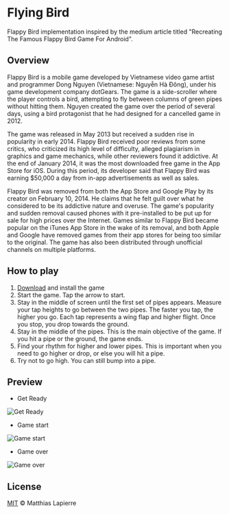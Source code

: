 # Flying Bird

Flappy Bird implementation inspired by the medium article titled "Recreating The Famous Flappy Bird Game For Android".

## Overview

Flappy Bird is a mobile game developed by Vietnamese video game artist and programmer Dong Nguyen (Vietnamese: Nguyễn Hà Đông), under his game development company dotGears. The game is a side-scroller where the player controls a bird, attempting to fly between columns of green pipes without hitting them. Nguyen created the game over the period of several days, using a bird protagonist that he had designed for a cancelled game in 2012.

The game was released in May 2013 but received a sudden rise in popularity in early 2014. Flappy Bird received poor reviews from some critics, who criticized its high level of difficulty, alleged plagiarism in graphics and game mechanics, while other reviewers found it addictive. At the end of January 2014, it was the most downloaded free game in the App Store for iOS. During this period, its developer said that Flappy Bird was earning $50,000 a day from in-app advertisements as well as sales.

Flappy Bird was removed from both the App Store and Google Play by its creator on February 10, 2014. He claims that he felt guilt over what he considered to be its addictive nature and overuse. The game's popularity and sudden removal caused phones with it pre-installed to be put up for sale for high prices over the Internet. Games similar to Flappy Bird became popular on the iTunes App Store in the wake of its removal, and both Apple and Google have removed games from their app stores for being too similar to the original. The game has also been distributed through unofficial channels on multiple platforms.

## How to play
1. [Download](https://github.com/MatthiasLapierre/FlyingBird/blob/master/resources/apk/flyingbird.apk) and install the game
2. Start the game. Tap the arrow to start.
3. Stay in the middle of screen until the first set of pipes appears. Measure your tap heights to go between the two pipes. The faster you tap, the higher you go. Each tap represents a wing flap and higher flight. Once you stop, you drop towards the ground.
4. Stay in the middle of the pipes. This is the main objective of the game. If you hit a pipe or the ground, the game ends.
5. Find your rhythm for higher and lower pipes. This is important when you need to go higher or drop, or else you will hit a pipe.
6. Try not to go high. You can still bump into a pipe.

## Preview

- Get Ready

![Get Ready](https://github.com/MatthiasLapierre/FlyingBird/blob/master/resources/readme_img/get_ready.png)

- Game start

![Game start](https://github.com/MatthiasLapierre/FlyingBird/blob/master/resources/readme_img/play.png)

- Game over

![Game over](https://github.com/MatthiasLapierre/FlyingBird/blob/master/resources/readme_img/game_over.png)

## License

[MIT](https://github.com/MatthiasLapierre/FlyingBird/blob/master/LICENSE) © Matthias Lapierre
